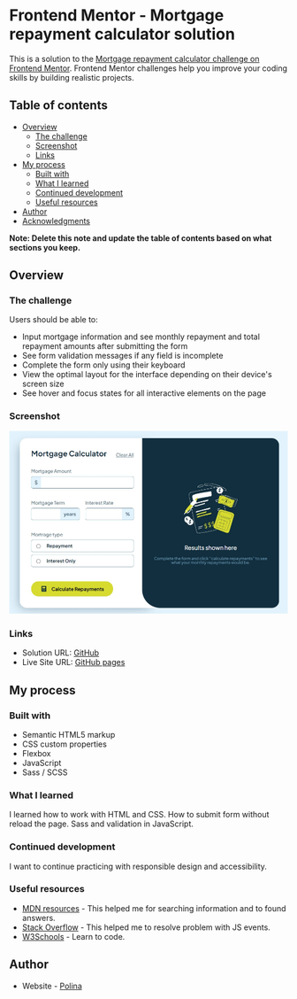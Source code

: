 # Frontend Mentor - Mortgage repayment calculator solution

This is a solution to the [Mortgage repayment calculator challenge on Frontend Mentor](https://www.frontendmentor.io/challenges/mortgage-repayment-calculator-Galx1LXK73). Frontend Mentor challenges help you improve your coding skills by building realistic projects. 

## Table of contents

- [Overview](#overview)
  - [The challenge](#the-challenge)
  - [Screenshot](#screenshot)
  - [Links](#links)
- [My process](#my-process)
  - [Built with](#built-with)
  - [What I learned](#what-i-learned)
  - [Continued development](#continued-development)
  - [Useful resources](#useful-resources)
- [Author](#author)
- [Acknowledgments](#acknowledgments)

**Note: Delete this note and update the table of contents based on what sections you keep.**

## Overview

### The challenge

Users should be able to:

- Input mortgage information and see monthly repayment and total repayment amounts after submitting the form
- See form validation messages if any field is incomplete
- Complete the form only using their keyboard
- View the optimal layout for the interface depending on their device's screen size
- See hover and focus states for all interactive elements on the page

### Screenshot

![](./images/calculator-screenshot.jpg)

### Links

- Solution URL: [GitHub](https://github.com/polinagusakova/Mortgage-calculator)
- Live Site URL: [GitHub pages](https://polinagusakova.github.io/Mortgage-calculator/)

## My process

### Built with

- Semantic HTML5 markup
- CSS custom properties
- Flexbox
- JavaScript
- Sass / SCSS

### What I learned

I learned how to work with HTML and CSS. How to submit form without reload the page. Sass and validation in JavaScript.

### Continued development

I want to continue practicing with responsible design and accessibility.

### Useful resources

- [MDN resources](https://developer.mozilla.org/en-US/) - This helped me for searching information and to found answers.
- [Stack Overflow](https://stackoverflow.com/) - This helped me to resolve problem with JS events.
- [W3Schools](https://www.w3schools.com/) - Learn to code.

## Author

- Website - [Polina](https://github.com/polinagusakova)